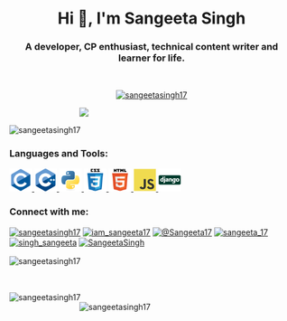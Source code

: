 <h1 align="center">Hi 👋, I'm Sangeeta Singh</h1>
<h3 align="center">A developer, CP enthusiast, technical content writer and learner for life.</h3>
<br>
<p align="center"> <a href="https://github-profile-trophy.vercel.app/?username=ryo-ma&theme=discord"><img src="https://github-profile-trophy.vercel.app/?username=sangeetasingh17" alt="sangeetasingh17" width="800"/></a> </p>

<img align="right" width= "380" src="https://miro.medium.com/fit/c/184/184/1*zm5NLjdhGd3VVTA2u-xEPg.gif"/>
<br>
<p align="left"> <img src="https://komarev.com/ghpvc/?username=sangeetasingh17&label=Profile%20views&color=0e75b6&style=flat" alt="sangeetasingh17" /> </p>

<h3 align="left">Languages and Tools:</h3>
<p align="left"> <a href="https://www.cprogramming.com/" target="_blank"> <img src="https://raw.githubusercontent.com/devicons/devicon/master/icons/c/c-original.svg" alt="c" width="40" height="40"/> </a> <a href="https://www.w3schools.com/cpp/" target="_blank"> <img src="https://raw.githubusercontent.com/devicons/devicon/master/icons/cplusplus/cplusplus-original.svg" alt="cplusplus" width="40" height="40"/> </a> <a href="https://www.python.org" target="_blank"> <img src="https://raw.githubusercontent.com/devicons/devicon/master/icons/python/python-original.svg" alt="python" width="40" height="40"/> </a> <a href="https://www.w3schools.com/css/" target="_blank"> <img src="https://raw.githubusercontent.com/devicons/devicon/master/icons/css3/css3-original-wordmark.svg" alt="css3" width="40" height="40"/> </a>  <a href="https://www.w3.org/html/" target="_blank"> <img src="https://raw.githubusercontent.com/devicons/devicon/master/icons/html5/html5-original-wordmark.svg" alt="html5" width="40" height="40"/> </a> <a href="https://developer.mozilla.org/en-US/docs/Web/JavaScript" target="_blank"> <img src="https://raw.githubusercontent.com/devicons/devicon/master/icons/javascript/javascript-original.svg" alt="javascript" width="40" height="40"/> </a> <a href="https://www.djangoproject.com/" target="_blank"> <img src="https://raw.githubusercontent.com/devicons/devicon/master/icons/django/django-original.svg" alt="django" width="40" height="40"/> </a> </p>

<h3 align="left"><b>Connect with me:</b></h3>
<p align="left">

<a href="https://linkedin.com/in/sangeetasingh17" target="blank"><img align="center" src="https://raw.githubusercontent.com/rahuldkjain/github-profile-readme-generator/master/src/images/icons/Social/linked-in-alt.svg" alt="sangeetasingh17" height="30" width="40" /></a>
<a href="https://instagram.com/iam_sangeeta17" target="blank"><img align="center" src="https://raw.githubusercontent.com/rahuldkjain/github-profile-readme-generator/master/src/images/icons/Social/instagram.svg" alt="iam_sangeeta17" height="30" width="40" /></a>
<a href="https://medium.com/@Sangeeta17" target="blank"><img align="center" src="https://raw.githubusercontent.com/rahuldkjain/github-profile-readme-generator/master/src/images/icons/Social/medium.svg" alt="@Sangeeta17" height="30" width="40" /></a>
<a href="https://www.codechef.com/users/sangeeta_17" target="blank"><img align="center" src="https://cdn.jsdelivr.net/npm/simple-icons@3.1.0/icons/codechef.svg" alt="sangeeta_17" height="30" width="40" /></a>
<a href="https://www.hackerrank.com/singh_sangeeta" target="blank"><img align="center" src="https://raw.githubusercontent.com/rahuldkjain/github-profile-readme-generator/master/src/images/icons/Social/hackerrank.svg" alt="singh_sangeeta" height="30" width="40" /></a>
 <a href="https://codeforces.com/profile/SangeetaSingh" target="blank"><img align="center" src="https://raw.githubusercontent.com/rahuldkjain/github-profile-readme-generator/master/src/images/icons/Social/codeforces.svg" alt="SangeetaSingh" height="30" width="40" /></a>
</p>
<p><img align="center" src="https://github-readme-stats.vercel.app/api/top-langs?username=sangeetasingh17&show_icons=true&locale=en&layout=compact" alt="sangeetasingh17" width="300"/></p>
<br>
<p><img align="center" src="https://github-readme-streak-stats.herokuapp.com/?user=sangeetasingh17&" alt="sangeetasingh17" width="380"/> &nbsp;<img align="right" src="https://github-readme-stats.vercel.app/api?username=sangeetasingh17&show_icons=true&locale=en" alt="sangeetasingh17" width="380"/></p>
